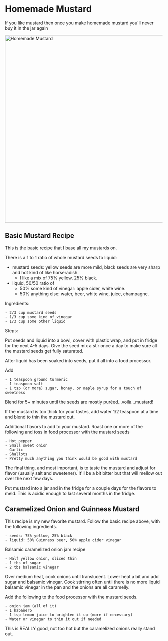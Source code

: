 # Homemade Mustard

If you like mustard then once you make homemade mustard you'll never buy it in the jar again

<img src="https://iamjohn-assets.s3.us-west-2.amazonaws.com/recipes/mustard.jpeg"
     alt="Homemade Mustard"
     width=600 />

## Basic Mustard Recipe 

This is the basic recipe that I base all my mustards on.

There is a 1 to 1 ratio of whole mustard seeds to liquid:

- mustard seeds: yellow seeds are more mild, black seeds are very sharp and hot kind of like horseradish.
    - I like a mix of 75% yellow, 25% black.
- liquid, 50/50 ratio of 
    - 50% some kind of vinegar: apple cider, white wine.
    - 50% anything else: water, beer, white wine, juice, champagne.

Ingredients:

    - 2/3 cup mustard seeds
    - 1/3 cup some kind of vinegar
    - 1/3 cup some other liquid

Steps:

Put seeds and liquid into a bowl, cover with plastic wrap, and put in fridge for the next 4-5 days. Give the seed mix a stir once a day to make sure all the mustard seeds get fully saturated.

After liquid has been soaked into seeds, put it all into a food processor.

Add 

    - 1 teaspoon ground turmeric
    - 1 teaspoon salt
    - 1 tsp (or more) sugar, honey, or maple syrup for a touch of sweetness

Blend for 5+ minutes until the seeds are mostly puréed...voilà…mustard!

If the mustard is too thick for your tastes, add water 1/2 teaspoon at a time and blend to thin the mustard out.

Additional flavors to add to your mustard. Roast one or more of the following and toss in food processor with the mustard seeds

	- Hot pepper
	- Small sweet onion
	- Garlic
	- Shallots 
	- Pretty much anything you think would be good with mustard

The final thing, and most important, is to taste the mustard and adjust for flavor (usually salt and sweetener). It'll be a bit bitter but that will mellow out over the next few days.

Put mustard into a jar and in the fridge for a couple days for the flavors to meld. This is acidic enough to last several months in the fridge.

## Caramelized Onion and Guinness Mustard

This recipe is my new favorite mustard. Follow the basic recipe above, with the following ingredients.

    - seeds: 75% yellow, 25% black
    - liquid: 50% Guinness beer, 50% apple cider vinegar

Balsamic caramelized onion jam recipe

    - Half yellow onion, sliced thin
    - 1 tbs of sugar
    - 2 tbs balsamic vinegar

Over medium heat, cook onions until translucent. Lower heat a bit and add sugar and balsamic vinegar. Cook stirring often until there is no more liquid balsamic vinegar in the pan and the onions are all caramelly.

Add the following to the food processor with the mustard seeds.

    - onion jam (all of it)
    - 1 habanero
    - 1 tsp lemon juice to brighten it up (more if necessary)
    - Water or vinegar to thin it out if needed

This is REALLY good, not too hot but the caramelized onions really stand out. 
